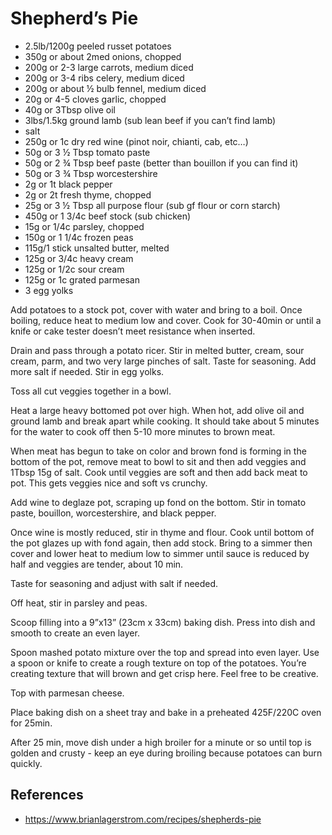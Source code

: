 # Shepherd’s Pie

 - 2.5lb/1200g peeled russet potatoes 
 - 350g or about 2med onions, chopped 
 - 200g or 2-3 large carrots, medium diced 
 - 200g or 3-4 ribs celery, medium diced 
 - 200g or about ½ bulb fennel, medium diced 
 - 20g or 4-5 cloves garlic, chopped 
 - 40g or 3Tbsp olive oil 
 - 3lbs/1.5kg ground lamb (sub lean beef if you can’t find lamb) 
 - salt 
 - 250g or 1c dry red wine (pinot noir, chianti, cab, etc…) 
 - 50g or 3 ½ Tbsp tomato paste 
 - 50g or 2 ¾ Tbsp beef paste (better than bouillon if you can find it) 
 - 50g or 3 ¾ Tbsp worcestershire 
 - 2g or 1t black pepper 
 - 2g or 2t fresh thyme, chopped 
 - 25g or 3 ½ Tbsp all purpose flour (sub gf flour or corn starch) 
 - 450g or 1 3/4c beef stock (sub chicken)
 - 15g or 1/4c parsley, chopped 
 - 150g or 1 1/4c frozen peas 
 - 115g/1 stick unsalted butter, melted 
 - 125g or 3/4c heavy cream 
 - 125g or 1/2c sour cream 
 - 125g or 1c grated parmesan 
 - 3 egg yolks 

Add potatoes to a stock pot, cover with water and bring to a boil. Once boiling, reduce heat to medium low and cover. Cook for 30-40min or until a knife or cake tester doesn’t meet resistance when inserted. 

Drain and pass through a potato ricer. Stir in melted butter, cream, sour cream, parm, and two very large pinches of salt. Taste for seasoning. Add more salt if needed. Stir in egg yolks. 

Toss all cut veggies together in a bowl. 

Heat a large heavy bottomed pot over high. When hot, add olive oil and ground lamb and break apart while cooking. It should take about 5 minutes for the water to cook off then 5-10 more minutes to brown meat. 

When meat has begun to take on color and brown fond is forming in the bottom of the pot, remove meat to bowl to sit and then add veggies and 1Tbsp 15g of salt. Cook until veggies are soft and then add back meat to pot.  This gets veggies nice and soft vs crunchy.

Add wine to deglaze pot, scraping up fond on the bottom. Stir in tomato paste, bouillon, worcestershire, and black pepper. 

Once wine is mostly reduced, stir in thyme and flour. Cook until bottom of the pot glazes up with fond again, then add stock. Bring to a simmer then cover and lower heat to medium low to simmer until sauce is reduced by half and veggies are tender, about 10 min. 

Taste for seasoning and adjust with salt if needed. 

Off heat, stir in parsley and peas. 

Scoop filling into a 9”x13” (23cm x 33cm) baking dish. Press into dish and smooth to create an even layer. 

Spoon mashed potato mixture over the top and spread into even layer. Use a spoon or knife to create a rough texture on top of the potatoes. You’re creating texture that will brown and get crisp here. Feel free to be creative. 

Top with parmesan cheese. 

Place baking dish on a sheet tray and bake in a preheated 425F/220C oven for 25min. 

After 25 min, move dish under a high broiler for a minute or so until top is golden and crusty - keep an eye during broiling because potatoes can burn quickly. 

## References

- https://www.brianlagerstrom.com/recipes/shepherds-pie